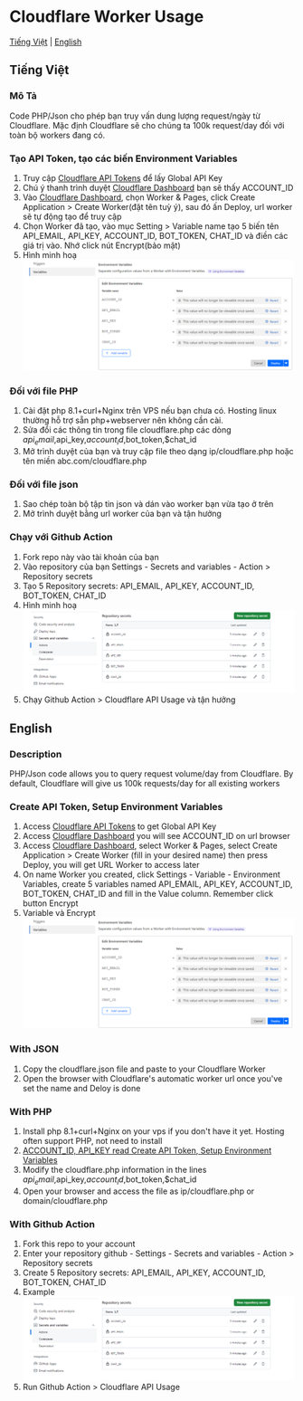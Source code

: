 # Cloudflare Worker Usage

[Tiếng Việt](#tiếng-việt) | [English](#english)

## Tiếng Việt

### Mô Tả
Code PHP/Json cho phép bạn truy vấn dung lượng request/ngày từ Cloudflare. Mặc định Cloudflare sẽ cho chúng ta 100k request/day đối với toàn bộ workers đang có.

### Tạo API Token, tạo các biến Environment Variables
1. Truy cập [Cloudflare API Tokens](https://dash.cloudflare.com/profile/api-tokens) để lấy Global API Key
2. Chú ý thanh trình duyệt [Cloudflare Dashboard](https://dash.cloudflare.com/) bạn sẽ thấy ACCOUNT_ID
3. Vào [Cloudflare Dashboard](https://dash.cloudflare.com/), chọn Worker & Pages, click Create Application > Create Worker(đặt tên tuỳ ý), sau đó ấn Deploy, url worker sẽ tự động tạo để truy cập
4. Chọn Worker đã tạo, vào mục Setting > Variable name tạo 5 biến tên API_EMAIL, API_KEY, ACCOUNT_ID, BOT_TOKEN, CHAT_ID và điền các giá trị vào. Nhớ click nút Encrypt(bảo mật)
5. Hình minh hoạ
![Tạo biến và bảo mật](images/encrypt-variable.png)

### Đối với file PHP
1. Cài đặt php 8.1+curl+Nginx trên VPS nếu bạn chưa có. Hosting linux thường hỗ trợ sẵn php+webserver nên không cần cài.
2. Sửa đổi các thông tin trong file cloudflare.php các dòng $api_email,$api_key,$account_id,$bot_token,$chat_id
3. Mở trình duyệt của bạn và truy cập file theo dạng ip/cloudflare.php hoặc tên miền abc.com/cloudflare.php

### Đối với file json
1. Sao chép toàn bộ tập tin json và dán vào worker bạn vừa tạo ở trên
2. Mở trình duyệt bằng url worker của bạn và tận hưởng

### Chạy với Github Action
1. Fork repo này vào tài khoản của bạn
2. Vào repository của bạn Settings - Secrets and variables - Action > Repository secrets
3. Tạo 5 Repository secrets: API_EMAIL, API_KEY, ACCOUNT_ID, BOT_TOKEN, CHAT_ID
4. Hình minh hoạ
![Tạo biến và bảo mật](images/github-action.png)
5. Chạy Github Action > Cloudflare API Usage và tận hưởng

## English

### Description
PHP/Json code allows you to query request volume/day from Cloudflare. By default, Cloudflare will give us 100k requests/day for all existing workers

### Create API Token, Setup Environment Variables
1. Access [Cloudflare API Tokens](https://dash.cloudflare.com/profile/api-tokens) to get Global API Key
2. Access [Cloudflare Dashboard](https://dash.cloudflare.com/) you will see ACCOUNT_ID on url browser
3. Access [Cloudflare Dashboard](https://dash.cloudflare.com/), select Worker & Pages, select Create Application > Create Worker (fill in your desired name) then press Deploy, you will get URL Worker to access later
4. On name Worker you created, click Settings - Variable - Environment Variables, create 5 variables named API_EMAIL, API_KEY, ACCOUNT_ID, BOT_TOKEN, CHAT_ID and fill in the Value column. Remember click button Encrypt
5. Variable và Encrypt
![Setup Variable và Encrypt](images/encrypt-variable.png)

### With JSON
1. Copy the cloudflare.json file and paste to your Cloudflare Worker
2. Open the browser with Cloudflare's automatic worker url once you've set the name and Deloy is done

### With PHP
1. Install php 8.1+curl+Nginx on your vps if you don't have it yet. Hosting often support PHP, not need to install
2. [ACCOUNT_ID, API_KEY read Create API Token, Setup Environment Variables](#create-api-token-setup-environment-variables)
4. Modify the cloudflare.php information in the lines $api_email,$api_key,$account_id,$bot_token,$chat_id
5. Open your browser and access the file as ip/cloudflare.php or domain/cloudflare.php

### With Github Action
1. Fork this repo to your account
2. Enter your repository github - Settings - Secrets and variables - Action > Repository secrets
3. Create 5 Repository secrets: API_EMAIL, API_KEY, ACCOUNT_ID, BOT_TOKEN, CHAT_ID
4. Example
![Tạo biến và bảo mật](images/github-action.png)
5. Run Github Action > Cloudflare API Usage

